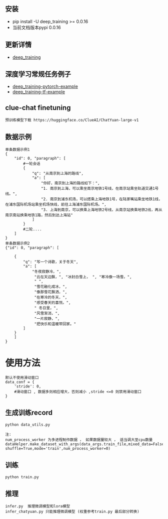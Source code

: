 ## 安装

- pip install -U deep_training >= 0.0.16
- 当前文档版本pypi 0.0.16

## 更新详情

- [deep_training](https://github.com/ssbuild/deep_training)

## 深度学习常规任务例子

- [deep_training-pytorch-example](https://github.com/ssbuild/deep_training-pytorch-example)
- [deep_training-tf-example](https://github.com/ssbuild/deep_training-tf-example)


## clue-chat finetuning 

    预训练模型下载 https://huggingface.co/ClueAI/ChatYuan-large-v1

## 数据示例
    单条数据示例1
    {
        "id": 0, "paragraph": [
            #一轮会话
            {
                "q": "从南京到上海的路线",
                "a": [
                    "你好，南京到上海的路线如下：",
                    "1. 南京到上海，可以乘坐南京地铁1号线，在南京站乘坐轨道交通1号线。",
                    "2. 南京到浦东机场，可以搭乘上海地铁1号，在陆家嘴站乘坐地铁1线，在浦东国际机场站乘坐机场快线，前往上海浦东国际机场。",
                    "3. 上海到南京，可以换乘上海地铁2号线，从南京站换乘地铁2线，再从南京南站换乘地铁1路，然后到达上海站"
                ]
            }
            #二轮....
        ]
    }
    单条数据示例2
    {"id": 0, "paragraph": [

        {
            "q": "写一个诗歌，关于冬天",
            "a": [
                "冬夜寂静冷，",
                 "云在天边飘，", "冰封白雪上， ", "寒冷像一场雪。",
                 " ",
                 "雪花融化成冰，",
                 "像那雪花飘洒，",
                 "在寒冷的冬天，",
                 "感受春天的喜悦。",
                 " 冬日里，",
                 "风雪渐消，",
                 "一片寂静，",
                 "把快乐和温暖带回家。"
            ]
        }
        ]
    }

# 使用方法
    默认不使用滑动窗口
    data_conf = {
        'stride': 0,
        #滑动窗口 , 数据多则相应增大，否则减小 ,stride <=0 则禁用滑动窗口
    }

## 生成训练record

    python data_utils.py
    
    注:
    num_process_worker 为多进程制作数据 ， 如果数据量较大 ， 适当调大至cpu数量
    dataHelper.make_dataset_with_args(data_args.train_file,mixed_data=False, shuffle=True,mode='train',num_process_worker=0)


## 训练

    python train.py

## 推理
    
    infer.py  推理微调模型和lora模型
    infer_chatyuan.py 只能推理微调模型 (权重参考train.py 最后部分转换)

